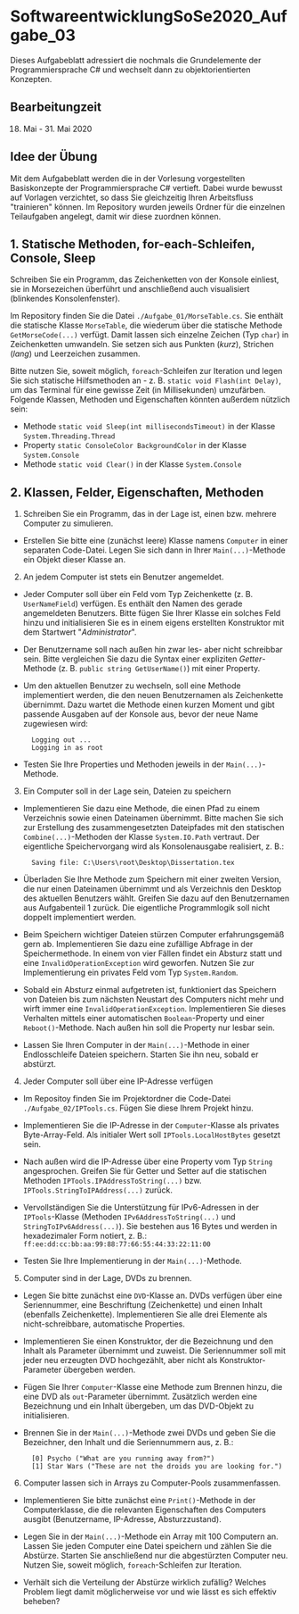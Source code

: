 # SoftwareentwicklungSoSe2020_Aufgabe_03

Dieses Aufgabeblatt adressiert die nochmals die Grundelemente der Programmiersprache C# und wechselt dann zu objektorientierten Konzepten.

## Bearbeitungzeit

18. Mai - 31. Mai 2020

## Idee der Übung

Mit dem Aufgabeblatt werden die in der Vorlesung vorgestellten Basiskonzepte der Programmiersprache C# vertieft. Dabei wurde bewusst auf Vorlagen verzichtet, so dass Sie gleichzeitig Ihren Arbeitsfluss "trainieren" können. Im Repository wurden jeweils Ordner für die einzelnen Teilaufgaben angelegt, damit wir diese zuordnen können. 

## 1. Statische Methoden, for-each-Schleifen, Console, Sleep

Schreiben Sie ein Programm, das Zeichenketten von der Konsole einliest, sie in Morsezeichen überführt und anschließend auch visualisiert (blinkendes Konsolenfenster).

Im Repository finden Sie die Datei ``./Aufgabe_01/MorseTable.cs``. Sie enthält die statische Klasse `MorseTable`, die wiederum über die statische Methode `GetMorseCode(...)` verfügt. Damit lassen sich einzelne Zeichen (Typ ``char``) in Zeichenketten umwandeln. Sie setzen sich aus Punkten (*kurz*), Strichen (*lang*) und Leerzeichen zusammen.

Bitte nutzen Sie, soweit möglich, `foreach`-Schleifen zur Iteration und legen Sie sich statische Hilfsmethoden an - z. B. `static void Flash(int Delay)`, um das Terminal für eine gewisse Zeit (in Millisekunden) umzufärben. Folgende Klassen, Methoden und Eigenschaften könnten außerdem nützlich sein:

- Methode `static void Sleep(int millisecondsTimeout)` in der Klasse `System.Threading.Thread`
- Property `static ConsoleColor BackgroundColor` in der Klasse `System.Console`
- Methode `static void Clear()` in der Klasse `System.Console`

## 2. Klassen, Felder, Eigenschaften, Methoden

1. Schreiben Sie ein Programm, das in der Lage ist, einen bzw. mehrere Computer zu simulieren.

- Erstellen Sie bitte eine (zunächst leere) Klasse namens `Computer` in einer separaten Code-Datei. Legen Sie sich dann in Ihrer `Main(...)`-Methode ein Objekt dieser Klasse an.


2. An jedem Computer ist stets ein Benutzer angemeldet.

- Jeder Computer soll über ein Feld vom Typ Zeichenkette (z. B. `UserNameField`) verfügen. Es enthält den Namen des gerade angemeldeten Benutzers. Bitte fügen Sie Ihrer Klasse ein solches Feld hinzu und initialisieren Sie es in einem eigens erstellten Konstruktor mit dem Startwert "*Administrator*".

- Der Benutzername soll nach außen hin zwar les- aber nicht schreibbar sein. Bitte vergleichen Sie dazu die Syntax einer expliziten *Getter*-Methode (z. B. `public string GetUserName()`) mit einer Property.

- Um den aktuellen Benutzer zu wechseln, soll eine Methode implementiert werden, die den neuen Benutzernamen als Zeichenkette übernimmt. Dazu wartet die Methode einen kurzen Moment und gibt passende Ausgaben auf der Konsole aus, bevor der neue Name zugewiesen wird:

		Logging out ...
    	Logging in as root

- Testen Sie Ihre Properties und Methoden jeweils in der `Main(...)`-Methode.


3. Ein Computer soll in der Lage sein, Dateien zu speichern

- Implementieren Sie dazu eine Methode, die einen Pfad zu einem Verzeichnis sowie einen Dateinamen übernimmt. Bitte machen Sie sich zur Erstellung des zusammengesetzten Dateipfades mit den statischen `Combine(...)`-Methoden der Klasse `System.IO.Path` vertraut. Der eigentliche Speichervorgang wird als Konsolenausgabe realisiert, z. B.:

		Saving file: C:\Users\root\Desktop\Dissertation.tex

- Überladen Sie Ihre Methode zum Speichern mit einer zweiten Version, die nur einen Dateinamen übernimmt und als Verzeichnis den Desktop des aktuellen Benutzers wählt. Greifen Sie dazu auf den Benutzernamen aus Aufgabenteil 1 zurück. Die eigentliche Programmlogik soll nicht doppelt implementiert werden.

- Beim Speichern wichtiger Dateien stürzen Computer erfahrungsgemäß gern ab. Implementieren Sie dazu eine zufällige Abfrage in der Speichermethode. In einem von vier Fällen findet ein Absturz statt und eine `InvalidOperationException` wird geworfen. Nutzen Sie zur Implementierung ein privates Feld vom Typ `System.Random`.

- Sobald ein Absturz einmal aufgetreten ist, funktioniert das Speichern von Dateien bis zum nächsten Neustart des Computers nicht mehr und wirft immer eine `InvalidOperationException`. Implementieren Sie dieses Verhalten mittels einer automatischen `Boolean`-Property und einer `Reboot()`-Methode. Nach außen hin soll die Property nur lesbar sein.

- Lassen Sie Ihren Computer in der `Main(...)`-Methode in einer Endlosschleife Dateien speichern. Starten Sie ihn neu, sobald er abstürzt.


4. Jeder Computer soll über eine IP-Adresse verfügen

- Im Repositoy finden Sie im Projektordner die Code-Datei `./Aufgabe_02/IPTools.cs`. Fügen Sie diese Ihrem Projekt hinzu.

- Implementieren Sie die IP-Adresse in der `Computer`-Klasse als privates Byte-Array-Feld. Als initialer Wert soll `IPTools.LocalHostBytes` gesetzt sein.

- Nach außen wird die IP-Adresse über eine Property vom Typ `String` angesprochen. Greifen Sie für Getter und Setter auf die statischen Methoden `IPTools.IPAddressToString(...)` bzw. `IPTools.StringToIPAddress(...)` zurück.

- Vervollständigen Sie die Unterstützung für IPv6-Adressen in der `IPTools`-Klasse (Methoden `IPv6AddressToString(...)` und `StringToIPv6Address(...)`). Sie bestehen aus 16 Bytes und werden in hexadezimaler Form notiert, z. B.: `ff:ee:dd:cc:bb:aa:99:88:77:66:55:44:33:22:11:00`

- Testen Sie Ihre Implementierung in der `Main(...)`-Methode.


5. Computer sind in der Lage, DVDs zu brennen.

- Legen Sie bitte zunächst eine `DVD`-Klasse an. DVDs verfügen über eine Seriennummer, eine Beschriftung (Zeichenkette) und einen Inhalt (ebenfalls Zeichenkette). Implementieren Sie alle drei Elemente als nicht-schreibbare, automatische Properties.

- Implementieren Sie einen Konstruktor, der die Bezeichnung und den Inhalt als Parameter übernimmt und zuweist. Die Seriennummer soll mit jeder neu erzeugten DVD hochgezählt, aber nicht als Konstruktor-Parameter übergeben werden.

- Fügen Sie Ihrer `Computer`-Klasse eine Methode zum Brennen hinzu, die eine DVD als `out`-Parameter übernimmt. Zusätzlich werden eine Bezeichnung und ein Inhalt übergeben, um das DVD-Objekt zu initialisieren.

- Brennen Sie in der `Main(...)`-Methode zwei DVDs und geben Sie die Bezeichner, den Inhalt und die Seriennummern aus, z. B.:

		[0] Psycho ("What are you running away from?")
		[1] Star Wars ("These are not the droids you are looking for.")


6. Computer lassen sich in Arrays zu Computer-Pools zusammenfassen.

- Implementieren Sie bitte zunächst eine `Print()`-Methode in der Computerklasse, die die relevanten Eigenschaften des Computers ausgibt (Benutzername, IP-Adresse, Absturzzustand).

- Legen Sie in der `Main(...)`-Methode ein Array mit 100 Computern an. Lassen Sie jeden Computer eine Datei speichern und zählen Sie die Abstürze. Starten Sie anschließend nur die abgestürzten Computer neu. Nutzen Sie, soweit möglich, `foreach`-Schleifen zur Iteration.

- Verhält sich die Verteilung der Abstürze wirklich zufällig? Welches Problem liegt damit möglicherweise vor und wie lässt es sich effektiv beheben?
